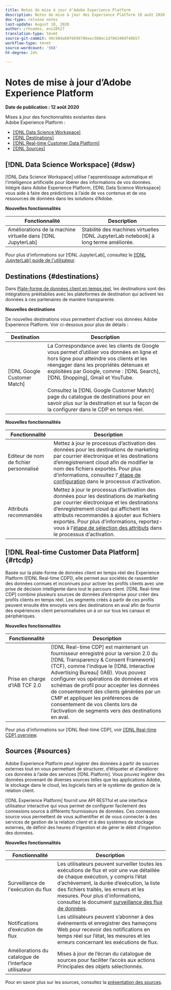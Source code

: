 ```yaml
---
title: Notes de mise à jour d’Adobe Experience Platform
description: Notes de mise à jour des Experience Platform 10 août 2020
doc-type: release notes
last-update: August 10, 2020
author: crhoades, ens28527
translation-type: tm+mt
source-git-commit: 49c984a60fd699706eec508ec1d786340df40b57
workflow-type: tm+mt
source-wordcount: '568'
ht-degree: 24%

---
```



# Notes de mise à jour d’Adobe Experience Platform

**Date de publication : 12 août 2020**

Mises à jour des fonctionnalités existantes dans Adobe Experience Platform :

- [[!DNL Data Science Workspace]](#dsw)
- [[!DNL Destinations]](#destinations)
- [[!DNL Real-time Customer Data Platform]](#rtcdp)
- [[!DNL Sources]](#sources)

## [!DNL Data Science Workspace] {#dsw}

[!DNL Data Science Workspace] utilise l&#39;apprentissage automatique et l&#39;intelligence artificielle pour libérer des informations de vos données. Intégré dans Adobe Experience Platform, [!DNL Data Science Workspace] vous aide à faire des prédictions à l’aide de vos contenus et de vos ressources de données dans les solutions d’Adobe.

**Nouvelles fonctionnalités**

| Fonctionnalité | Description |
| ------- | ----------- |
| Améliorations de la machine virtuelle dans [!DNL JupyterLab] | Stabilité des machines virtuelles [!DNL JupyterLab notebook] à long terme améliorée. |

Pour plus d&#39;informations sur [!DNL JupyterLab], consultez le [[!DNL JupyterLab] guide de l&#39;utilisateur](../../data-science-workspace/jupyterlab/overview.md).

## Destinations {#destinations}

Dans [Plate-forme de données client en temps réel](../../rtcdp/overview.md), les destinations sont des intégrations préétablies avec les plateformes de destination qui activent les données à ces partenaires de manière transparente.

**Nouvelles destinations**

De nouvelles destinations vous permettent d’activer vos données Adobe Experience Platform. Voir ci-dessous pour plus de détails :

| Destination | Description |
|--- | ---|
| [!DNL Google Customer Match] | La Correspondance avec les clients de Google vous permet d’utiliser vos données en ligne et hors ligne pour atteindre vos clients et les réengager dans les propriétés détenues et exploitées par Google, comme : [!DNL Search], [!DNL Shopping], Gmail et YouTube. <br><br> Consultez la  [!DNL Google Customer Match] [](../../destinations/catalog/advertising/google-customer-match.md) page du catalogue de destinations pour en savoir plus sur la destination et sur la façon de la configurer dans le CDP en temps réel. |

**Nouvelles fonctionnalités**

| Fonctionnalité | Description |
|------- | -----------|
| Editeur de nom de fichier personnalisé | Mettez à jour le processus d’activation des données pour les destinations de marketing par courrier électronique et les destinations d’enregistrement cloud afin de modifier le nom des fichiers exportés. Pour plus d&#39;informations, consultez l&#39;[ étape de configuration](../../destinations/ui/activate-destinations.md#configure) dans le processus d&#39;activation. |
| Attributs recommandés | Mettez à jour le processus d’activation des données pour les destinations de marketing par courrier électronique et les destinations d’enregistrement cloud qui affichent les attributs recommandés à ajouter aux fichiers exportés. Pour plus d&#39;informations, reportez-vous à l&#39;[étape de sélection des attributs](../../destinations/ui/activate-destinations.md#select-attributes) dans le processus d&#39;activation. |

## [!DNL Real-time Customer Data Platform] {#rtcdp}

Basée sur la plate-forme de données client en temps réel des Experience Platform ([!DNL Real-time CDP]), elle permet aux sociétés de rassembler des données connues et inconnues pour activer les profils clients avec une prise de décision intelligente dans tout le parcours client. [!DNL Real-time CDP] combine plusieurs sources de données d’entreprise pour créer des profils clients en temps réel. Les segments créés à partir de ces profils peuvent ensuite être envoyés vers des destinations en aval afin de fournir des expériences client personnalisées un à un sur tous les canaux et périphériques.

**Nouvelles fonctionnalités**

| Fonctionnalité | Description |
| ------- | ----------- |
| Prise en charge d’IAB TCF 2.0 | [!DNL Real-time CDP] est maintenant un fournisseur enregistré pour la version 2.0 du  [!DNL Transparency & Consent Framework] (TCF), comme l&#39;indique le  [!DNL Interactive Advertising Bureau] (IAB). Vous pouvez configurer vos opérations de données et vos schémas de profil pour accepter les données de consentement des clients générées par un CMP et appliquer les préférences de consentement de vos clients lors de l’activation de segments vers des destinations en aval. |

Pour plus d&#39;informations sur [!DNL Real-time CDP], voir [[!DNL Real-time CDP] overview](../../rtcdp/overview.md).

## Sources {#sources}

Adobe Experience Platform peut ingérer des données à partir de sources externes tout en vous permettant de structurer, d’étiqueter et d’améliorer ces données à l’aide des services [!DNL Platform]. Vous pouvez ingérer des données provenant de diverses sources telles que les applications Adobe, le stockage dans le cloud, les logiciels tiers et le système de gestion de la relation client.

[!DNL Experience Platform] fournit une API RESTful et une interface utilisateur interactive qui vous permet de configurer facilement des connexions source à différents fournisseurs de données. Ces connexions source vous permettent de vous authentifier et de vous connecter à des services de gestion de la relation client et à des systèmes de stockage externes, de définir des heures d’ingestion et de gérer le débit d’ingestion des données.

**Nouvelles fonctionnalités**

| Fonctionnalité | Description |
| ------- | ----------- |
| Surveillance de l&#39;exécution du flux | Les utilisateurs peuvent surveiller toutes les exécutions de flux et voir une vue détaillée de chaque exécution, y compris l’état d’achèvement, la durée d’exécution, la liste des fichiers traités, les erreurs et les mesures. Pour plus d&#39;informations, consultez le document [surveillance des flux de données](../../sources/tutorials/ui/monitor.md). |
| Notifications d’exécution de flux | Les utilisateurs peuvent s’abonner à des événements et enregistrer des hameçons Web pour recevoir des notifications en temps réel sur l’état, les mesures et les erreurs concernant les exécutions de flux. |
| Améliorations du catalogue de l’interface utilisateur | Mises à jour de l’écran du catalogue de sources pour faciliter l’accès aux actions Principales des objets sélectionnés. |

Pour en savoir plus sur les sources, consultez la [présentation des sources](../../sources/home.md).